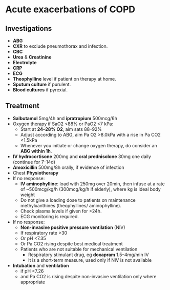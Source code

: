 # Acute exacerbations of COPD

## Investigations

- **ABG**
- **CXR** to exclude pneumothorax and infection.
- **CBC**
- **Urea** & **Creatinine**
- **Electrolyte**
- **CRP**
- **ECG**
- **Theophylline** level if patient on therapy at home.
- **Sputum culture** if purulent.
- **Blood cultures** if pyrexial.

## Treatment

- **Salbutamol** 5mg/4h and **ipratropium** 500mcg/6h
- Oxygen therapy if SaO2 <88% or PaO2 <7 kPa:
	- Start at **24–28% O2**, aim sats 88–92%
	- Adjust according to ABG, aim Pa O2 >8.0kPa with a rise in Pa CO2 <1.5kPa
	- Whenever you initiate or change oxygen therapy, do consider an **ABG within 1h**.
- **IV hydrocortisone** 200mg and **oral prednisolone** 30mg one daily (continue for 7–14d)
- **Amoxicillin** 500mg/8h orally, if evidence of infection
- Chest **Physiotherapy** 
- If no response: 
	- **IV aminophylline**: load with 250mg over 20min, then infuse at a rate of ~500mcg/kg/h (300mcg/kg/h if elderly), where kg is ideal body weight
	- Do not give a loading dose to patients on maintenance methylxanthines (theophyllines/ aminophylline).
	- Check plasma levels if given for >24h.
	- ECG monitoring is required.
- If no response:
	- **Non-invasive positive pressure ventilation** (NIV)
	- If respiratory rate >30
	- Or pH <7.35 
	- Or Pa CO2 rising despite best medical treatment
	- Patients who are not suitable for mechanical ventilation
		- Respiratory stimulant drug, eg **doxapram** 1.5–4mg/min IV
		- It is a short-term measure, used only if NIV is not available
- **Intubation** and **ventilation**
	- if pH <7.26
	- and Pa CO2 is rising despite non-invasive ventilation only where appropriate